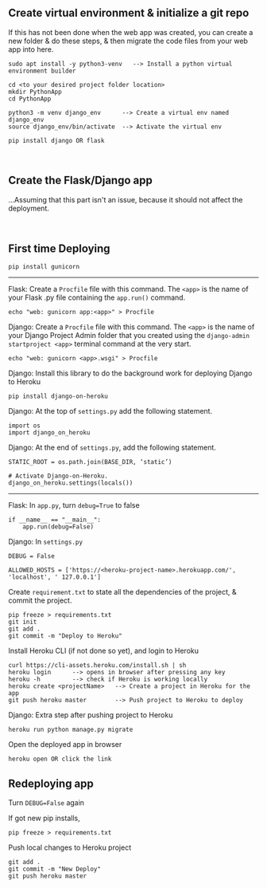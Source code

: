## Create virtual environment & initialize a git repo
If this has not been done when the web app was created, you can create a new folder & do these steps, & then migrate the code files from your web app into here.
```
sudo apt install -y python3-venv   --> Install a python virtual environment builder

cd <to your desired project folder location>
mkdir PythonApp
cd PythonApp

python3 -m venv django_env      --> Create a virtual env named django_env
source django_env/bin/activate  --> Activate the virtual env

pip install django OR flask 
```
<br/>

## Create the Flask/Django app
...Assuming that this part isn't an issue, because it should not affect the deployment.

<br/>

## First time Deploying
```
pip install gunicorn
```


---


Flask: Create a `Procfile` file with this command. The `<app>` is the name of your Flask .py file containing the `app.run()` command.
```
echo "web: gunicorn app:<app>" > Procfile
```
  
  
Django: Create a `Procfile` file with this command. The `<app>` is the name of your Django Project Admin folder that you created using the `django-admin startproject <app>` terminal command at the very start.
```
echo "web: gunicorn <app>.wsgi" > Procfile
```


Django: Install this library to do the background work for deploying Django to Heroku
```
pip install django-on-heroku  
```  
  
  
Django: At the top of `settings.py` add the following statement.
```
import os
import django_on_heroku
```
  
  
Django: At the end of `settings.py`, add the following statement.
```
STATIC_ROOT = os.path.join(BASE_DIR, ‘static’)
  
# Activate Django-on-Heroku.
django_on_heroku.settings(locals())
```
  
  
---
  
  
Flask: In `app.py`, turn `debug=True` to false
```
if __name__ == "__main__":
    app.run(debug=False)
```
  
  
Django: In `settings.py`
```
DEBUG = False

ALLOWED_HOSTS = ['https://<heroku-project-name>.herokuapp.com/', 'localhost', ' 127.0.0.1']
```

  
Create `requirement.txt` to state all the dependencies of the project, & commit the project.  
```
pip freeze > requirements.txt
git init
git add .
git commit -m "Deploy to Heroku"
```
  
  
Install Heroku CLI (if not done so yet), and login to Heroku
```
curl https://cli-assets.heroku.com/install.sh | sh
heroku login      --> opens in browser after pressing any key
heroku -h         --> check if Heroku is working locally
heroku create <projectName>   --> Create a project in Heroku for the app
git push heroku master        --> Push project to Heroku to deploy
```
  
  
Django: Extra step after pushing project to Heroku
```
heroku run python manage.py migrate  
```
  
  
Open the deployed app in browser
```
heroku open OR click the link
```
  
  
  
## Redeploying app

Turn `DEBUG=False` again

  
If got new pip installs, 
```
pip freeze > requirements.txt
```
  
  
Push local changes to Heroku project
```
git add .
git commit -m "New Deploy"
git push heroku master
```
